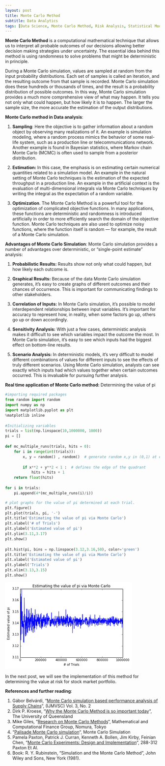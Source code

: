 ```yaml
---
layout: post
title: Monte Carlo Method
subtitle: Data Analytics
tags: [Data Science, Monte Carlo Method, Risk Analysis, Statistical Modeling]
---
```


**Monte Carlo Method** is a computational mathematical technique that allows us to interpret all probable outcomes of our decisions allowing better decision making strategies under uncertainty. The essential idea behind this method is using randomness to solve problems that might be deterministic in principle.

During a Monte Carlo simulation, values are sampled at random from the input probability distributions.  Each set of samples is called an iteration, and the resulting outcome from that sample is recorded.  Monte Carlo simulation does these hundreds or thousands of times, and the result is a probability distribution of possible outcomes.  In this way, Monte Carlo simulation provides a much more comprehensive view of what may happen.  It tells you not only what could happen, but how likely it is to happen. The larger the sample size, the more accurate the estimation of the output distributions.

**Monte Carlo method in Data analysis**:

1. **Sampling**: Here the objective is to gather information about a random object by observing many realizations of it. An example is simulation modeling, where a random process mimics the behavior of some real-life system, such as a production line or telecommunications network. Another example is found in Bayesian statistics, where Markov chain Monte Carlo (MCMC) is often used to sample from a posterior distribution.

2. **Estimation:** In this case, the emphasis is on estimating certain numerical quantities related to a simulation model. An example in the natural setting of Monte Carlo techniques is the estimation of the expected throughput in a production line. An example in the artificial context is the evaluation of multi-dimensional integrals via Monte Carlo techniques by writing the integral as the expectation of a random variable.

3. **Optimization**. The Monte Carlo Method is a powerful tool for the optimization of complicated objective functions. In many applications, these functions are deterministic and randomness is introduced artificially in order to more efficiently search the domain of the objective function. Monte Carlo techniques are also used to optimize noisy functions, where the function itself is random — for example, the result of a Monte Carlo simulation.

**Advantages of Monte Carlo Simulation**:  Monte Carlo simulation provides a number of advantages over deterministic, or “single-point estimate” analysis:

1. **Probabilistic Results:** Results show not only what could happen, but how likely each outcome is.

2. **Graphical Results:** Because of the data Monte Carlo simulation generates, it’s easy to create graphs of different outcomes and their chances of occurrence.  This is important for communicating findings to other stakeholders.

3. **Correlation of Inputs:** In Monte Carlo simulation, it’s possible to model interdependent relationships between input variables.  It’s important for accuracy to represent how, in reality, when some factors go up, others go up or down accordingly.

4. **Sensitivity Analysis:** With just a few cases, deterministic analysis makes it difficult to see which variables impact the outcome the most.  In Monte Carlo simulation, it’s easy to see which inputs had the biggest effect on bottom-line results.

5. **Scenario Analysis:** In deterministic models, it’s very difficult to model different combinations of values for different inputs to see the effects of truly different scenarios.  Using Monte Carlo simulation, analysts can see exactly which inputs had which values together when certain outcomes occurred.  This is invaluable for pursuing further analysis.

**Real time application of Monte Carlo method:** Determining the value of pi

```python
#importing required packages
from random import random
import numpy as np
import matplotlib.pyplot as plt
%matplotlib inline 
 
#Initializing variables    
trials = list(np.linspace(10,1000000, 1000))
pi = []

def mc_multiple_runs(trials, hits = 0): 
    for i in range(int(trials)):
        x, y = random() , random()  # generate random x,y in (0,1) at each run 

        if x**2 + y**2 < 1 :  # defines the edge of the quadrant
            hits = hits + 1
    return float(hits)

for i in trials:
    pi.append(4*(mc_multiple_runs(i)/i)) 
```
```python
# plot graphs for the value of pi determined at each trial. 
plt.figure()
plt.plot(trials, pi, '-')
plt.title('Estimating the value of pi via Monte Carlo')
plt.xlabel('# of Trials')
plt.ylabel('Estimated value of pi')
plt.ylim(3.11,3.17)
plt.show()

plt.hist(pi, bins = np.linspace(3.12,3.16,50), color='green')
plt.title('Estimating the value of pi via Monte Carlo')
plt.xlabel('Estimated value of pi')
plt.ylabel('Trials')
plt.xlim(3.13,3.15)
plt.show()
```

![png](/img/MonteCarloPi.png)

In the next post, we will see the implementation of this method for determining the value at risk for stock market portfolio. 

**References and further reading**:

1. Gábor Belvárdi, “[Monte Carlo simulation based performance analysis of Supply Chains](http://airccse.org/journal/mvsc/papers/3212ijmvsc01.pdf)“,  (IJMVSC) Vol. 3, No. 2
2. Dirk P. Kroese, “[Why the Monte Carlo Method is so important today](https://people.smp.uq.edu.au/DirkKroese/ps/whyMCM_fin.pdf)“, The University of Queensland
3. Mike Giles, “[Research on Monte Carlo Methods](https://people.maths.ox.ac.uk/gilesm/talks/nomura.pdf)“, Mathematical and Computational Finance Group, Nomura, Tokyo
4. “[Palisade Monte Carlo simulation](http://www.palisade.com/risk/monte_carlo_simulation.asp)“, Monte Carlo Simulation
5. Pamela Paxton, Patrick J. Curran, Kenneth A. Bollen, Jim Kirby, Feinian Chen, “[Monte Carlo Experiments: Design and Implementation](http://www.unc.edu/~curran/pdfs/Paxton,Curran,Bollen,Kirby%26Chen(2001).pdf)“,  288-312 Paxton Et Al.
6. Book: R. Y. Rubinstein, “Simulation and the Monte Carlo Method”, John Wiley and Sons, New York (1981).
